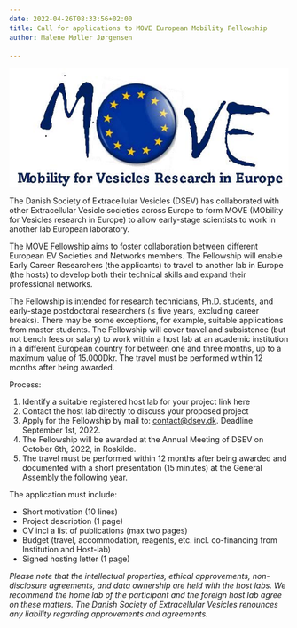 ```yaml
---
date: 2022-04-26T08:33:56+02:00
title: Call for applications to MOVE European Mobility Fellowship
author: Malene Møller Jørgensen

---
```

![](src/images/move.jpg "MOVE")

The Danish Society of Extracellular Vesicles (DSEV) has collaborated with other Extracellular Vesicle societies across Europe to form MOVE (MObility for Vesicles research in Europe) to allow early-stage scientists to work in another lab European laboratory. 

The MOVE Fellowship aims to foster collaboration between different European EV Societies and Networks members. The Fellowship will enable Early Career Researchers (the applicants) to travel to another lab in Europe (the hosts) to develop both their technical skills and expand their professional networks. 

The Fellowship is intended for research technicians, Ph.D. students, and early-stage postdoctoral researchers (≤ five years, excluding career breaks). There may be some exceptions, for example, suitable applications from master students. The Fellowship will cover travel and subsistence (but not bench fees or salary) to work within a host lab at an academic institution in a different European country for between one and three months, up to a maximum value of 15.000Dkr. The travel must be performed within 12 months after being awarded.

Process:

1. Identify a suitable registered host lab for your project link here
2. Contact the host lab directly to discuss your proposed project
3. Apply for the Fellowship by mail to: [contact@dsev.dk](contact@dsev.dk "contact@dsev.dk"). Deadline September 1st, 2022.
4. The Fellowship will be awarded at the Annual Meeting of DSEV on October 6th, 2022, in Roskilde.
5. The travel must be performed within 12 months after being awarded and documented with a short presentation (15 minutes) at the General Assembly the following year.

The application must include:

* Short motivation (10 lines)
* Project description (1 page)
* CV incl a list of publications (max two pages)
* Budget (travel, accommodation, reagents, etc. incl. co-financing from Institution and Host-lab)
* Signed hosting letter (1 page)

_Please note that the intellectual properties, ethical approvements, non-disclosure agreements, and data ownership are held with the host labs. We recommend the home lab of the participant and the foreign host lab agree on these matters. The Danish Society of Extracellular Vesicles renounces any liability regarding approvements and agreements._